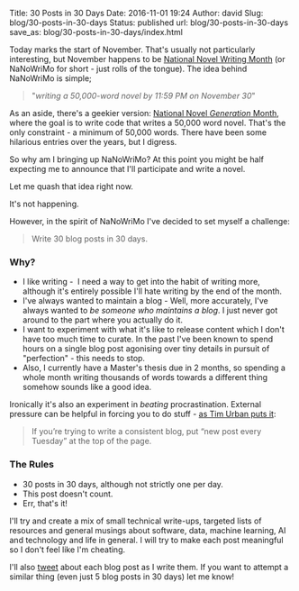Title: 30 Posts in 30 Days
Date: 2016-11-01 19:24
Author: david
Slug: blog/30-posts-in-30-days
Status: published
url: blog/30-posts-in-30-days
save_as: blog/30-posts-in-30-days/index.html

Today marks the start of November. That's usually not particularly
interesting, but November happens to be [National Novel Writing Month](http://nanowrimo.org/) (or NaNoWriMo for short - just rolls of
the tongue). The idea behind NaNoWriMo is simple;

> "*writing a 50,000-word novel by 11:59 PM on November 30*"

As an aside, there's a geekier version: [National Novel *Generation* Month](https://github.com/NaNoGenMo/2016), where the goal is to write
code that writes a 50,000 word novel. That's the only constraint - a
minimum of 50,000 words. There have been some hilarious entries over the
years, but I digress.

So why am I bringing up NaNoWriMo? At this point you might be half
expecting me to announce that I'll participate and write a novel.

Let me quash that idea right now.

It's not happening.

However, in the spirit of NaNoWriMo I've decided to set myself a
challenge:

> Write 30 blog posts in 30 days.

### Why?

-   I like writing -  I need a way to get into the habit of writing
    more, although it's entirely possible I'll hate writing by the end
    of the month.
-   I've always wanted to maintain a blog - Well, more accurately, I've
    always wanted to *be someone who maintains a blog*. I just never got
    around to the part where you actually do it.
-   I want to experiment with what it's like to release content which I
    don't have too much time to curate. In the past I've been known to
    spend hours on a single blog post agonising over tiny details in
    pursuit of "perfection" - this needs to stop.
-   Also, I currently have a Master's thesis due in 2 months, so
    spending a whole month writing thousands of words towards a
    different thing somehow sounds like a good idea.

Ironically it's also an experiment in *beating* procrastination.
External pressure can be helpful in forcing you to do stuff - [as Tim Urban puts it](http://waitbutwhy.com/2013/11/how-to-beat-procrastination.html):

> If you’re trying to write a consistent blog, put “new post every Tuesday” at the top of the page.


### The Rules

-   30 posts in 30 days, although not strictly one per day.
-   This post doesn't count.
-   Err, that's it!


I'll try and create a mix of small technical write-ups, targeted lists
of resources and general musings about software, data, machine learning,
AI and technology and life in general. I will try to make each post
meaningful so I don't feel like I'm cheating.

I'll also [tweet](https://twitter.com/davidasboth) about each blog post
as I write them. If you want to attempt a similar thing (even just 5
blog posts in 30 days) let me know!
